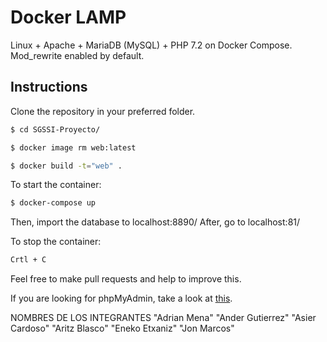 
# Docker LAMP
Linux + Apache + MariaDB (MySQL) + PHP 7.2 on Docker Compose. Mod_rewrite enabled by default.

## Instructions

Clone the repository in your preferred folder.

```bash
$ cd SGSSI-Proyecto/
```

```bash
$ docker image rm web:latest
```

```bash
$ docker build -t="web" .
```

To start the container:
```bash
$ docker-compose up 
```
Then, import the database to localhost:8890/
After, go to localhost:81/

To stop the container:
```bash
Crtl + C
```

Feel free to make pull requests and help to improve this.

If you are looking for phpMyAdmin, take a look at [this](https://github.com/celsocelante/docker-lamp/issues/2).

NOMBRES DE LOS INTEGRANTES
"Adrian Mena"
"Ander Gutierrez"
"Asier Cardoso"
"Aritz Blasco"
"Eneko Etxaniz"
"Jon Marcos"
